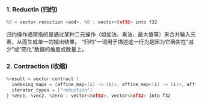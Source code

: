 ### 1. Reductin (归约)
```cpp
%0 = vector.reduction <add>, %0 : vector<8xf32> into f32
```
归约操作通常指的是通过某种二元操作（如加法、乘法、最大值等）来合并输入元素，从而生成单一的输出结果。
“归约”一词用于描述这一行为是因为它确实在“减少”或“简化”数据的维度或数量上。

### 2. Contraction (收缩)

```cpp
%result = vector.contract {
  indexing_maps = [affine_map<(i) -> (i)>, affine_map<(i) -> (i)>, affine_map<() -> ()>],
  iterator_types = ["reduction"]
} %vec1, %vec2, %zero : vector<8xf32>, vector<8xf32> into f32

```






